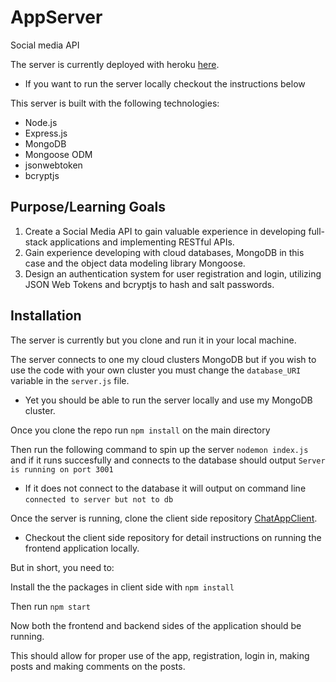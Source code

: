 # AppServer
Social media API

The server is currently deployed with heroku [here](https://social-api.herokuapp.com/). 
- If you want to run the server locally checkout the instructions below

This server is built with the following technologies:

- Node.js
- Express.js
- MongoDB
- Mongoose ODM
- jsonwebtoken 
- bcryptjs

## Purpose/Learning Goals

1. Create a Social Media API to gain valuable experience in developing full-stack applications and implementing RESTful APIs.
2. Gain experience developing with cloud databases, MongoDB in this case and the object data modeling library Mongoose.
3. Design an authentication system for user registration and login, utilizing JSON Web Tokens and bcryptjs to hash and salt passwords. 


## Installation

The server is currently but you clone and run it in your local machine. 

The server connects to one my cloud clusters MongoDB but if you wish to use the code with your own cluster you must change
the `database_URI` variable in the `server.js` file.
- Yet you should be able to run the server locally and use my MongoDB cluster. 

Once you clone the repo run `npm install` on the main directory

Then run the following command to spin up the server `nodemon index.js` and if it runs succesfully and connects to the database 
should output `Server is running on port 3001`
- If it does not connect to the database it will output on command line `connected to server but not to db`

Once the server is running, clone the client side repository [ChatAppClient](https://github.com/elewites/ChatAppClient.git). 
- Checkout the client side repository for detail instructions on running the frontend application locally.

But in short, you need to: 

Install the the packages in client side with `npm install`

Then run `npm start`

Now both the frontend and backend sides of the application should be running. 

This should allow for proper use of the app, registration, login in, making posts and making comments on the posts. 

